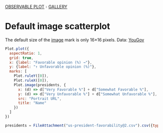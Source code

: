 <div style="color: grey; font: 13px/25.5px var(--sans-serif); text-transform: uppercase;"><h1 style="display: none;">Plot: Default image scatterplot</h1><a href="/plot">Observable Plot</a> › <a href="/@observablehq/plot-gallery">Gallery</a></div>

# Default image scatterplot

The default size of the [image](https://observablehq.com/plot/marks/image) mark is only 16×16 pixels. Data: [YouGov](https://today.yougov.com/topics/politics/articles-reports/2021/07/27/most-and-least-popular-us-presidents-according-ame)

```js echo
Plot.plot({
  aspectRatio: 1,
  grid: true,
  x: {label: "Favorable opinion (%) →"},
  y: {label: "↑ Unfavorable opinion (%)"},
  marks: [
    Plot.ruleY([0]),
    Plot.ruleX([0]),
    Plot.image(presidents, {
      x: (d) => d["Very Favorable %"] + d["Somewhat Favorable %"],
      y: (d) => d["Very Unfavorable %"] + d["Somewhat Unfavorable %"],
      src: "Portrait URL",
      title: "Name"
    })
  ]
})
```

```js echo
presidents = FileAttachment("us-president-favorability@2.csv").csv({typed: true})
```
